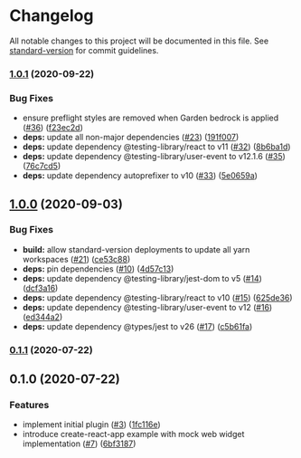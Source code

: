 # Changelog

All notable changes to this project will be documented in this file. See [standard-version](https://github.com/conventional-changelog/standard-version) for commit guidelines.

### [1.0.1](https://github.com/zendeskgarden/tailwindcss/compare/v1.0.0...v1.0.1) (2020-09-22)


### Bug Fixes

* ensure preflight styles are removed when Garden bedrock is applied ([#36](https://github.com/zendeskgarden/tailwindcss/issues/36)) ([f23ec2d](https://github.com/zendeskgarden/tailwindcss/commit/f23ec2d17d5e950570522096e5dcce01e350ff95))
* **deps:** update all non-major dependencies ([#23](https://github.com/zendeskgarden/tailwindcss/issues/23)) ([191f007](https://github.com/zendeskgarden/tailwindcss/commit/191f007cbb735bdd27900b5dc2bdbd0181662ba8))
* **deps:** update dependency @testing-library/react to v11 ([#32](https://github.com/zendeskgarden/tailwindcss/issues/32)) ([8b6ba1d](https://github.com/zendeskgarden/tailwindcss/commit/8b6ba1d159bb79c39308cc91bde939762677c9ba))
* **deps:** update dependency @testing-library/user-event to v12.1.6 ([#35](https://github.com/zendeskgarden/tailwindcss/issues/35)) ([76c7cd5](https://github.com/zendeskgarden/tailwindcss/commit/76c7cd5e93716373de44809bf82592f664605c3b))
* **deps:** update dependency autoprefixer to v10 ([#33](https://github.com/zendeskgarden/tailwindcss/issues/33)) ([5e0659a](https://github.com/zendeskgarden/tailwindcss/commit/5e0659a4b56e017ea8419ea004fd5b6c84d2713e))

## [1.0.0](https://github.com/zendeskgarden/tailwindcss/compare/v0.1.1...v1.0.0) (2020-09-03)


### Bug Fixes

* **build:** allow standard-version deployments to update all yarn workspaces ([#21](https://github.com/zendeskgarden/tailwindcss/issues/21)) ([ce53c88](https://github.com/zendeskgarden/tailwindcss/commit/ce53c88f26b3bcd822323d5b685e4eca9395f4ea))
* **deps:** pin dependencies ([#10](https://github.com/zendeskgarden/tailwindcss/issues/10)) ([4d57c13](https://github.com/zendeskgarden/tailwindcss/commit/4d57c136e191e6c1ec8a09ac1d613a3240f05422))
* **deps:** update dependency @testing-library/jest-dom to v5 ([#14](https://github.com/zendeskgarden/tailwindcss/issues/14)) ([dcf3a16](https://github.com/zendeskgarden/tailwindcss/commit/dcf3a167b2940c40aecd6f26906e3c86923513ca))
* **deps:** update dependency @testing-library/react to v10 ([#15](https://github.com/zendeskgarden/tailwindcss/issues/15)) ([625de36](https://github.com/zendeskgarden/tailwindcss/commit/625de3628f07c256db79e43690b31df6e582719d))
* **deps:** update dependency @testing-library/user-event to v12 ([#16](https://github.com/zendeskgarden/tailwindcss/issues/16)) ([ed344a2](https://github.com/zendeskgarden/tailwindcss/commit/ed344a2cf0a241421fa0e71a2244105d88d8f37f))
* **deps:** update dependency @types/jest to v26 ([#17](https://github.com/zendeskgarden/tailwindcss/issues/17)) ([c5b61fa](https://github.com/zendeskgarden/tailwindcss/commit/c5b61fa36ca943baaae48c18eaa11d1342bf07ff))

### [0.1.1](https://github.com/zendeskgarden/tailwindcss/compare/v0.1.0...v0.1.1) (2020-07-22)

## 0.1.0 (2020-07-22)


### Features

* implement initial plugin ([#3](https://github.com/zendeskgarden/tailwindcss/issues/3)) ([1fc116e](https://github.com/zendeskgarden/tailwindcss/commit/1fc116e8a7533e2bc31a7f3afd7adf6126ea18c1))
* introduce create-react-app example with mock web widget implementation ([#7](https://github.com/zendeskgarden/tailwindcss/issues/7)) ([6bf3187](https://github.com/zendeskgarden/tailwindcss/commit/6bf3187649cd2246b6dcc257856175e291bea204))
